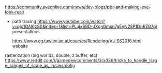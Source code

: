 https://community.eveonline.com/news/dev-blogs/pbr-and-making-eve-look-real/

* path tracing
	https://www.youtube.com/watch?v=pjc1QAI6zS0&index=1&list=PLujxSBD-JXgnGmsn7gEyN28P1DnRZG7qi
		presentations

	https://www.cg.tuwien.ac.at/courses/Rendering/VU.SS2016.html
		website


rasterization (big worlds, double, z buffer, etc)
https://www.reddit.com/r/gamedev/comments/3rx036/tricks_to_handle_large_ranges_of_scale_as_in/cwsmohg
